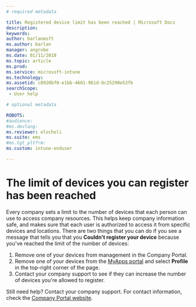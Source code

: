```yaml
---
# required metadata

title: Registered device limit has been reached | Microsoft Docs
description:
keywords:
author: barlanmsft
ms.author: barlan
manager: angrobe
ms.date: 01/11/2018
ms.topic: article
ms.prod:
ms.service: microsoft-intune
ms.technology:
ms.assetid: c8920bf0-e1bb-4601-961d-8c25290e53fb
searchScope:
 - User help

# optional metadata

ROBOTS:  
#audience:
#ms.devlang:
ms.reviewer: elocholi
ms.suite: ems
#ms.tgt_pltfrm:
ms.custom: intune-enduser

---
```


# The limit of devices you can register has been reached

Every company sets a limit to the number of devices that each person can use to access company resources. This helps keep company information safe, and makes sure that each user is authorized to access it from specific devices and locations. There are two things that you can do if you see a message that tells you that you **Couldn't register your device** because you've reached the limit of the number of devices:

1. Remove one of your devices from management in the Company Portal. 
2. Remove one of your devices from the [MyApps portal](https://myapps.microsoft.com) and select **Profile** in the top-right corner of the page. 
3. Contact your company support to see if they can increase the number of devices you're allowed to register.

Still need help? Contact your company support. For contact information, check the [Company Portal website](https://portal.manage.microsoft.com#HelpDeskDialog).
